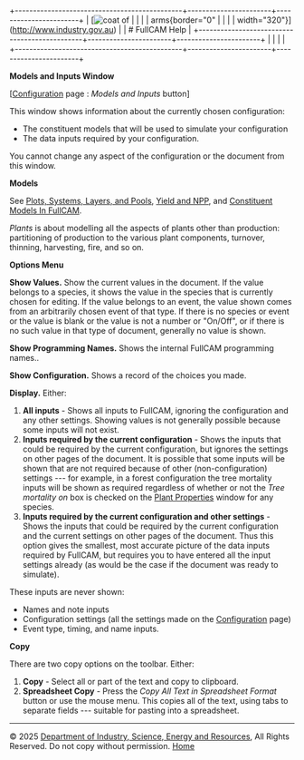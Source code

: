 +----------------------------------------------+-----------------------+-----------------------+
| [![coat of                                   |                       | [](index.htm)         |
| arms](imgs/DISER-inline_Mono.png){border="0" |                       |                       |
| width="320"}](http://www.industry.gov.au)    |                       | # FullCAM Help        |
+----------------------------------------------+-----------------------+-----------------------+
|                                              |                       |                       |
+----------------------------------------------+-----------------------+-----------------------+

**Models and Inputs Window**

\[[Configuration](150_Configuration.htm) page : *Models and Inputs*
button\]

This window shows information about the currently chosen configuration:

- The constituent models that will be used to simulate your
  configuration
- The data inputs required by your configuration.

You cannot change any aspect of the configuration or the document from
this window.

**Models**

See [Plots, Systems, Layers, and
Pools](57_Plots,%20Systems,%20Layers,%20and%20Pools.htm), [Yield and
NPP](131_Yield%20and%20Net%20Primary%20Production.htm), and [Constituent
Models In FullCAM](198_Constituent%20Models%20In%20FullCAM.htm).

*Plants* is about modelling all the aspects of plants other than
production: partitioning of production to the various plant components,
turnover, thinning, harvesting, fire, and so on.

**Options Menu**

**Show Values.** Show the current values in the document. If the value
belongs to a species, it shows the value in the species that is
currently chosen for editing. If the value belongs to an event, the
value shown comes from an arbitrarily chosen event of that type. If
there is no species or event or the value is blank or the value is not a
number or "On/Off", or if there is no such value in that type of
document, generally no value is shown.

**Show Programming Names.** Shows the internal FullCAM programming
names..

**Show Configuration.** Shows a record of the choices you made.

**Display.** Either:

1.  **All inputs** - Shows all inputs to FullCAM, ignoring the
    configuration and any other settings. Showing values is not
    generally possible because some inputs will not exist.
2.  **Inputs required by the current configuration** - Shows the inputs
    that could be required by the current configuration, but ignores the
    settings on other pages of the document. It is possible that some
    inputs will be shown that are not required because of other
    (non-configuration) settings --- for example, in a forest
    configuration the tree mortality inputs will be shown as required
    regardless of whether or not the *Tree mortality on* box is checked
    on the [Plant Properties](43_Plant%20Properties.htm) window for any
    species.
3.  **Inputs required by the current configuration and other
    settings** - Shows the inputs that could be required by the current
    configuration and the current settings on other pages of the
    document. Thus this option gives the smallest, most accurate picture
    of the data inputs required by FullCAM, but requires you to have
    entered all the input settings already (as would be the case if the
    document was ready to simulate).

These inputs are never shown:

- Names and note inputs
- Configuration settings (all the settings made on the
  [Configuration](150_Configuration.htm) page)
- Event type, timing, and name inputs.

**Copy**

There are two copy options on the toolbar. Either:

1.  **Copy** - Select all or part of the text and copy to clipboard.
2.  **Spreadsheet Copy** - Press the *Copy All Text in Spreadsheet
    Format* button or use the mouse menu. This copies all of the text,
    using tabs to separate fields --- suitable for pasting into a
    spreadsheet.

------------------------------------------------------------------------

© 2025 [Department of Industry, Science, Energy and
Resources](http://www.industry.gov.au "Department of Industry, Science, Energy and Resources"),
All Rights Reserved. Do not copy without permission.
[Home](index.htm "help index")
